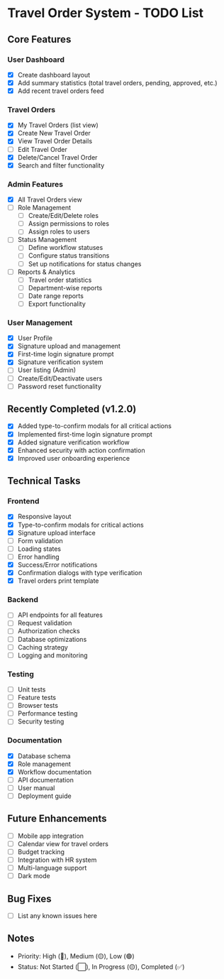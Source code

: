 # Travel Order System - TODO List

## Core Features

### User Dashboard
- [x] Create dashboard layout
- [x] Add summary statistics (total travel orders, pending, approved, etc.)
- [x] Add recent travel orders feed

### Travel Orders
- [x] My Travel Orders (list view)
- [x] Create New Travel Order
- [x] View Travel Order Details
- [ ] Edit Travel Order
- [x] Delete/Cancel Travel Order
- [x] Search and filter functionality

### Admin Features
- [x] All Travel Orders view
- [ ] Role Management
  - [ ] Create/Edit/Delete roles
  - [ ] Assign permissions to roles
  - [ ] Assign roles to users
- [ ] Status Management
  - [ ] Define workflow statuses
  - [ ] Configure status transitions
  - [ ] Set up notifications for status changes
- [ ] Reports & Analytics
  - [ ] Travel order statistics
  - [ ] Department-wise reports
  - [ ] Date range reports
  - [ ] Export functionality

### User Management
- [x] User Profile
- [x] Signature upload and management
- [x] First-time login signature prompt
- [x] Signature verification system
- [ ] User listing (Admin)
- [ ] Create/Edit/Deactivate users
- [ ] Password reset functionality

## Recently Completed (v1.2.0)
- [x] Added type-to-confirm modals for all critical actions
- [x] Implemented first-time login signature prompt
- [x] Added signature verification workflow
- [x] Enhanced security with action confirmation
- [x] Improved user onboarding experience

## Technical Tasks

### Frontend
- [x] Responsive layout
- [x] Type-to-confirm modals for critical actions
- [x] Signature upload interface
- [ ] Form validation
- [ ] Loading states
- [ ] Error handling
- [x] Success/Error notifications
- [x] Confirmation dialogs with type verification
- [x] Travel orders print template

### Backend
- [ ] API endpoints for all features
- [ ] Request validation
- [ ] Authorization checks
- [ ] Database optimizations
- [ ] Caching strategy
- [ ] Logging and monitoring

### Testing
- [ ] Unit tests
- [ ] Feature tests
- [ ] Browser tests
- [ ] Performance testing
- [ ] Security testing

### Documentation
- [x] Database schema
- [x] Role management
- [x] Workflow documentation
- [ ] API documentation
- [ ] User manual
- [ ] Deployment guide

## Future Enhancements
- [ ] Mobile app integration
- [ ] Calendar view for travel orders
- [ ] Budget tracking
- [ ] Integration with HR system
- [ ] Multi-language support
- [ ] Dark mode

## Bug Fixes
- [ ] List any known issues here

## Notes
- Priority: High (🔴), Medium (🟡), Low (🟢)
- Status: Not Started (⬜), In Progress (🟡), Completed (✅)
